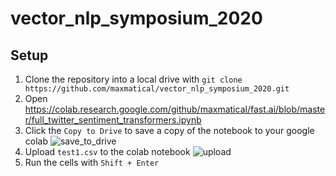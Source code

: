 # vector_nlp_symposium_2020

## Setup

1. Clone the repository into a local drive with `git clone https://github.com/maxmatical/vector_nlp_symposium_2020.git`
2. Open https://colab.research.google.com/github/maxmatical/fast.ai/blob/master/full_twitter_sentiment_transformers.ipynb
3. Click the `Copy to Drive` to save a copy of the notebook to your google colab
![save_to_drive](https://github.com/maxmatical/vector_nlp_symposium_2020/blob/master/images/save_copy_to_drive.png)
4. Upload `test1.csv` to the colab notebook
![upload](https://github.com/maxmatical/vector_nlp_symposium_2020/blob/master/images/upload_csv.png)
5. Run the cells with `Shift + Enter` 
